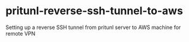 # pritunl-reverse-ssh-tunnel-to-aws
Setting up a reverse SSH tunnel from pritunl server to AWS machine for remote VPN
